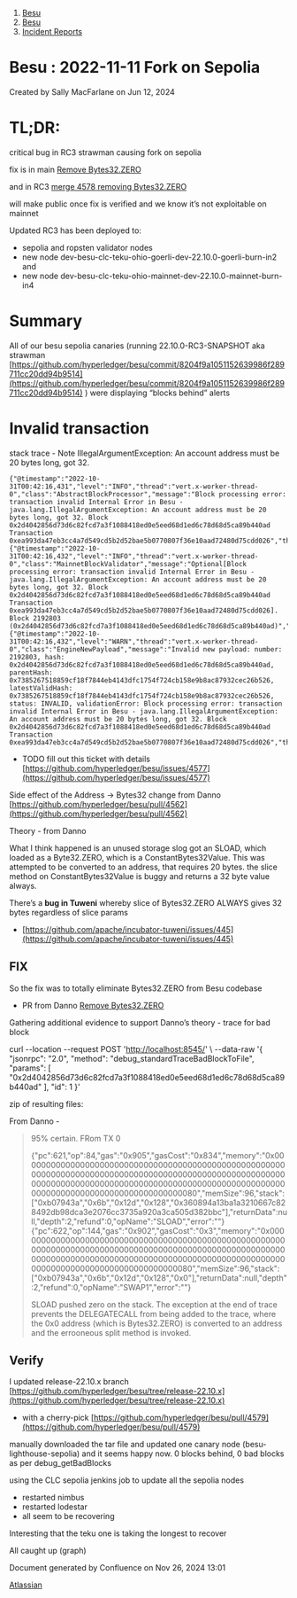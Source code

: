 1. [Besu](index.html)
2. [Besu](Besu_22151173.html)
3. [Incident Reports](Incident-Reports_22154962.html)

# Besu : 2022-11-11 Fork on Sepolia

Created by Sally MacFarlane on Jun 12, 2024

# TL;DR:

critical bug in RC3 strawman causing fork on sepolia

fix is in main [Remove Bytes32.ZERO](https://github.com/hyperledger/besu/pull/4578)

and in RC3 [merge 4578 removing Bytes32.ZERO](https://github.com/hyperledger/besu/pull/4579)

will make public once fix is verified and we know it’s not exploitable on mainnet

Updated RC3 has been deployed to:

- sepolia and ropsten validator nodes
- new node dev-besu-clc-teku-ohio-goerli-dev-22.10.0-goerli-burn-in2 and
- new node dev-besu-clc-teku-ohio-mainnet-dev-22.10.0-mainnet-burn-in4

# Summary

All of our besu sepolia canaries (running 22.10.0-RC3-SNAPSHOT aka strawman [https://github.com/hyperledger/besu/commit/8204f9a1051152639986f289711cc20dd94b9514](https://github.com/hyperledger/besu/commit/8204f9a1051152639986f289711cc20dd94b9514) ) were displaying “blocks behind” alerts

# Invalid transaction

stack trace - Note IllegalArgumentException: An account address must be 20 bytes long, got 32.

```
{"@timestamp":"2022-10-31T00:42:16,431","level":"INFO","thread":"vert.x-worker-thread-0","class":"AbstractBlockProcessor","message":"Block processing error: transaction invalid Internal Error in Besu - java.lang.IllegalArgumentException: An account address must be 20 bytes long, got 32. Block 0x2d4042856d73d6c82fcd7a3f1088418ed0e5eed68d1ed6c78d68d5ca89b440ad Transaction 0xea993da47eb3cc4a7d549cd5b2d52bae5b0770807f36e10aad72480d75cdd026","throwable":""}
{"@timestamp":"2022-10-31T00:42:16,432","level":"INFO","thread":"vert.x-worker-thread-0","class":"MainnetBlockValidator","message":"Optional[Block processing error: transaction invalid Internal Error in Besu - java.lang.IllegalArgumentException: An account address must be 20 bytes long, got 32. Block 0x2d4042856d73d6c82fcd7a3f1088418ed0e5eed68d1ed6c78d68d5ca89b440ad Transaction 0xea993da47eb3cc4a7d549cd5b2d52bae5b0770807f36e10aad72480d75cdd026]. Block 2192803 (0x2d4042856d73d6c82fcd7a3f1088418ed0e5eed68d1ed6c78d68d5ca89b440ad)","throwable":""}
{"@timestamp":"2022-10-31T00:42:16,432","level":"WARN","thread":"vert.x-worker-thread-0","class":"EngineNewPayload","message":"Invalid new payload: number: 2192803, hash: 0x2d4042856d73d6c82fcd7a3f1088418ed0e5eed68d1ed6c78d68d5ca89b440ad, parentHash: 0x7385267518859cf18f7844eb4143dfc1754f724cb158e9b8ac87932cec26b526, latestValidHash: 0x7385267518859cf18f7844eb4143dfc1754f724cb158e9b8ac87932cec26b526, status: INVALID, validationError: Block processing error: transaction invalid Internal Error in Besu - java.lang.IllegalArgumentException: An account address must be 20 bytes long, got 32. Block 0x2d4042856d73d6c82fcd7a3f1088418ed0e5eed68d1ed6c78d68d5ca89b440ad Transaction 0xea993da47eb3cc4a7d549cd5b2d52bae5b0770807f36e10aad72480d75cdd026","throwable":""}
```

- TODO fill out this ticket with details [https://github.com/hyperledger/besu/issues/4577](https://github.com/hyperledger/besu/issues/4577)

Side effect of the Address → Bytes32 change from Danno [https://github.com/hyperledger/besu/pull/4562](https://github.com/hyperledger/besu/pull/4562)

Theory - from Danno

What I think happened is an unused storage slog got an SLOAD, which loaded as a Byte32.ZERO, which is a ConstantBytes32Value. This was attempted to be converted to an address, that requires 20 bytes. the slice method on ConstantBytes32Value is buggy and returns a 32 byte value always.

There’s a **bug in Tuweni** whereby slice of Bytes32.ZERO ALWAYS gives 32 bytes regardless of slice params

- [https://github.com/apache/incubator-tuweni/issues/445](https://github.com/apache/incubator-tuweni/issues/445)

## FIX

So the fix was to totally eliminate Bytes32.ZERO from Besu codebase

- PR from Danno [Remove Bytes32.ZERO](https://github.com/hyperledger/besu/pull/4578)

Gathering additional evidence to support Danno’s theory - trace for bad block

curl --location --request POST '[http://localhost:8545/](http://localhost:8545/)' \\ --data-raw '{ "jsonrpc": "2.0", "method": "debug\_standardTraceBadBlockToFile", "params": \[ "0x2d4042856d73d6c82fcd7a3f1088418ed0e5eed68d1ed6c78d68d5ca89b440ad" ], "id": 1 }'

zip of resulting files:

From Danno -

> 95% certain. FRom TX 0
> 
> {"pc":621,"op":84,"gas":"0x905","gasCost":"0x834","memory":"0x000000000000000000000000000000000000000000000000000000000000000000000000000000000000000000000000000000000000000000000000000000000000000000000000000000000000000000000000000000000000000000000080","memSize":96,"stack":\["0xb07943a","0x6b","0x12d","0x128","0x360894a13ba1a3210667c828492db98dca3e2076cc3735a920a3ca505d382bbc"],"returnData":null,"depth":2,"refund":0,"opName":"SLOAD","error":""} {"pc":622,"op":144,"gas":"0x902","gasCost":"0x3","memory":"0x000000000000000000000000000000000000000000000000000000000000000000000000000000000000000000000000000000000000000000000000000000000000000000000000000000000000000000000000000000000000000000000080","memSize":96,"stack":\["0xb07943a","0x6b","0x12d","0x128","0x0"],"returnData":null,"depth":2,"refund":0,"opName":"SWAP1","error":""}
> 
> SLOAD pushed zero on the stack. The exception at the end of trace prevents the DELEGATECALL from being added to the trace, where the 0x0 address (which is Bytes32.ZERO) is converted to an address and the errooneous split method is invoked.

## Verify

I updated release-22.10.x branch [https://github.com/hyperledger/besu/tree/release-22.10.x](https://github.com/hyperledger/besu/tree/release-22.10.x)

- with a cherry-pick [https://github.com/hyperledger/besu/pull/4579](https://github.com/hyperledger/besu/pull/4579)

manually downloaded the tar file and updated one canary node (besu-lighthouse-sepolia) and it seems happy now. 0 blocks behind, 0 bad blocks as per debug\_getBadBlocks

using the CLC sepolia jenkins job to update all the sepolia nodes

- restarted nimbus
- restarted lodestar
- all seem to be recovering

Interesting that the teku one is taking the longest to recover

All caught up (graph)

Document generated by Confluence on Nov 26, 2024 13:01

[Atlassian](http://www.atlassian.com/)
